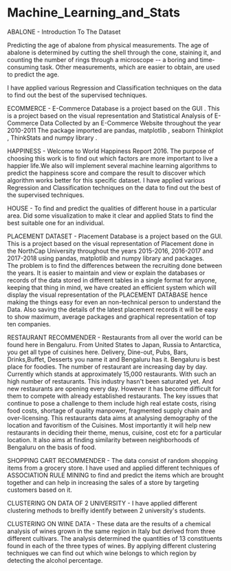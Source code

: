 # Machine_Learning_and_Stats

ABALONE - 
Introduction To The Dataset

Predicting the age of abalone from physical measurements. The age of abalone is determined by cutting the shell through the cone, staining it, and counting the number of rings through a microscope -- a boring and time-consuming task. Other measurements, which are easier to obtain, are used to predict the age.
 
 I have applied various Regression and Classification techniques on the data to find out the best of the supervised techniques.
 
 ECOMMERCE -
 E-Commerce Database is a project based on the GUI .
This is a project based on the visual representation and Statistical Analysis of E-Commerce Data Collected by an E-Commerce Website throughout the year 2010-2011 
The package imported are pandas, matplotlib , seaborn Thinkplot , ThinkStats and numpy library  .

HAPPINESS -
Welcome to World Happiness Report 2016. The purpose of choosing this work is to find out which factors are more important to live a happier life.We also will implement several machine learning algorithms to predict the happiness score and compare the result to discover which algorithm works better for this specific dataset.
 I have applied various Regression and Classification techniques on the data to find out the best of the supervised techniques.
 
 HOUSE - 
 To find and predict the qualities of different house in a particular area. Did some visualization to make it clear and applied Stats to find the best suitable one for an individual.
 
 PLACEMENT DATASET - 
 Placement Database is a project based on the GUI. This is a project based on the visual representation of Placement done in the NorthCap University throughout the years 2015-2016, 2016-2017 and 2017-2018 using pandas, matplotlib and numpy library and packages.  
 The problem is to find the differences between the recruiting done between the years.  It is easier to maintain and view or explain the databases or records of the data stored in different tables in a single format for anyone, keeping that thing in mind, we have created an efficient system which will display the visual representation of the PLACEMENT DATABASE hence making the things easy for even an non-technical person to understand the Data. Also saving the details of the latest placement records it will be easy to show maximum, average packages and graphical representation of top ten companies. 
 
 RESTAURANT RECOMMENDER - 
 Restaurants from all over the world can be found here in Bengaluru. From United States to Japan, Russia to Antarctica, you get all type of cuisines here. Delivery, Dine-out, Pubs, Bars, Drinks,Buffet, Desserts you name it and Bengaluru has it. Bengaluru is best place for foodies. The number of restaurant are increasing day by day. Currently which stands at approximately 15,000 restaurants. With such an high number of restaurants. This industry hasn't been saturated yet. And new restaurants are opening every day. However it has become difficult for them to compete with already established restaurants. The key issues that continue to pose a challenge to them include high real estate costs, rising food costs, shortage of quality manpower, fragmented supply chain and over-licensing. This restaurants data aims at analysing demography of the
location and favoritism of the Cuisines. Most importantly it will help new restaurants in deciding their theme, menus, cuisine, cost etc for a particular location. It also aims at finding similarity between neighborhoods of
Bengaluru on the basis of food.

SHOPPING CART RECOMMENDER - 
The data consist of random shopping items from a grocery store. I have used and applied different techniques of ASSOCIATION RULE MINING to find and predict the items which are brought together and can help in increasing the sales of a store by targeting customers based on it.

CLUSTERING ON DATA OF 2 UNIVERSITY - 
I have applied different clustering methods to breifly identify between 2 university's students.

CLUSTERING ON WINE DATA - 
These data are the results of a chemical analysis of wines grown in the same region in Italy but derived from three different cultivars. The analysis determined the quantities of 13 constituents found in each of the three types of wines.
By applying different clustering techniques we can find out which wine belongs to which region by detecting the alcohol percentage.
